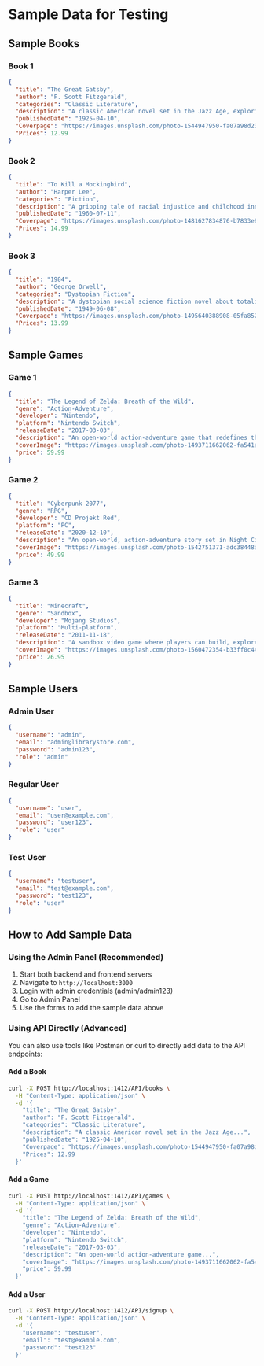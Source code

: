 # Sample Data for Testing

## Sample Books

### Book 1
```json
{
  "title": "The Great Gatsby",
  "author": "F. Scott Fitzgerald",
  "categories": "Classic Literature",
  "description": "A classic American novel set in the Jazz Age, exploring themes of wealth, love, and the American Dream.",
  "publishedDate": "1925-04-10",
  "Coverpage": "https://images.unsplash.com/photo-1544947950-fa07a98d237f?w=300&h=400&fit=crop",
  "Prices": 12.99
}
```

### Book 2
```json
{
  "title": "To Kill a Mockingbird",
  "author": "Harper Lee",
  "categories": "Fiction",
  "description": "A gripping tale of racial injustice and childhood innocence in the American South.",
  "publishedDate": "1960-07-11",
  "Coverpage": "https://images.unsplash.com/photo-1481627834876-b7833e8f5570?w=300&h=400&fit=crop",
  "Prices": 14.99
}
```

### Book 3
```json
{
  "title": "1984",
  "author": "George Orwell",
  "categories": "Dystopian Fiction",
  "description": "A dystopian social science fiction novel about totalitarian control and surveillance.",
  "publishedDate": "1949-06-08",
  "Coverpage": "https://images.unsplash.com/photo-1495640388908-05fa85288e61?w=300&h=400&fit=crop",
  "Prices": 13.99
}
```

## Sample Games

### Game 1
```json
{
  "title": "The Legend of Zelda: Breath of the Wild",
  "genre": "Action-Adventure",
  "developer": "Nintendo",
  "platform": "Nintendo Switch",
  "releaseDate": "2017-03-03",
  "description": "An open-world action-adventure game that redefines the Zelda series with complete freedom of exploration.",
  "coverImage": "https://images.unsplash.com/photo-1493711662062-fa541adb3fc8?w=300&h=400&fit=crop",
  "price": 59.99
}
```

### Game 2
```json
{
  "title": "Cyberpunk 2077",
  "genre": "RPG",
  "developer": "CD Projekt Red",
  "platform": "PC",
  "releaseDate": "2020-12-10",
  "description": "An open-world, action-adventure story set in Night City, a megalopolis obsessed with power, glamour and body modification.",
  "coverImage": "https://images.unsplash.com/photo-1542751371-adc38448a05e?w=300&h=400&fit=crop",
  "price": 49.99
}
```

### Game 3
```json
{
  "title": "Minecraft",
  "genre": "Sandbox",
  "developer": "Mojang Studios",
  "platform": "Multi-platform",
  "releaseDate": "2011-11-18",
  "description": "A sandbox video game where players can build, explore, and survive in a blocky, procedurally-generated 3D world.",
  "coverImage": "https://images.unsplash.com/photo-1560472354-b33ff0c44a43?w=300&h=400&fit=crop",
  "price": 26.95
}
```

## Sample Users

### Admin User
```json
{
  "username": "admin",
  "email": "admin@librarystore.com",
  "password": "admin123",
  "role": "admin"
}
```

### Regular User
```json
{
  "username": "user",
  "email": "user@example.com",
  "password": "user123",
  "role": "user"
}
```

### Test User
```json
{
  "username": "testuser",
  "email": "test@example.com",
  "password": "test123",
  "role": "user"
}
```

## How to Add Sample Data

### Using the Admin Panel (Recommended)
1. Start both backend and frontend servers
2. Navigate to `http://localhost:3000`
3. Login with admin credentials (admin/admin123)
4. Go to Admin Panel
5. Use the forms to add the sample data above

### Using API Directly (Advanced)
You can also use tools like Postman or curl to directly add data to the API endpoints:

#### Add a Book
```bash
curl -X POST http://localhost:1412/API/books \
  -H "Content-Type: application/json" \
  -d '{
    "title": "The Great Gatsby",
    "author": "F. Scott Fitzgerald",
    "categories": "Classic Literature",
    "description": "A classic American novel set in the Jazz Age...",
    "publishedDate": "1925-04-10",
    "Coverpage": "https://images.unsplash.com/photo-1544947950-fa07a98d237f",
    "Prices": 12.99
  }'
```

#### Add a Game
```bash
curl -X POST http://localhost:1412/API/games \
  -H "Content-Type: application/json" \
  -d '{
    "title": "The Legend of Zelda: Breath of the Wild",
    "genre": "Action-Adventure",
    "developer": "Nintendo",
    "platform": "Nintendo Switch",
    "releaseDate": "2017-03-03",
    "description": "An open-world action-adventure game...",
    "coverImage": "https://images.unsplash.com/photo-1493711662062-fa541adb3fc8",
    "price": 59.99
  }'
```

#### Add a User
```bash
curl -X POST http://localhost:1412/API/signup \
  -H "Content-Type: application/json" \
  -d '{
    "username": "testuser",
    "email": "test@example.com",
    "password": "test123"
  }'
```